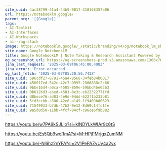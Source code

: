 ```yaml
---
site_uuid: 4ac38799-41a4-44b9-9017-310168357e06
url: https://notebooklm.google/
parent_org: '[[Google]]'
tags:
- AI-Toolkit
- AI-Interfaces
- AI-Workspaces
- ai--rag-stack
image: https://notebooklm.google/_/static/branding/v4/og/notebook_lm_share.png
site_name: Google NotebookLM
title: Google NotebookLM | Note Taking & Research Assistant Powered by AI
og_screenshot_url: https://og-screenshots-prod.s3.amazonaws.com/1366x768/80/false/67710e994bff5b1432c7bea1a9d09b6347b8ec99aaceaedd36d26f698c6dbafb.jpeg
jina_last_request: '2025-03-09T06:45:00.408Z'
jina_error: 'Error occurred'
og_last_fetch: '2025-03-07T05:20:56.743Z'
site_uuid: 596cdf27-8791-45a4-8568-34feb84b0017
site_uuid: 450017ed-542c-42c7-9995-2866888c2c66
site_uuid: 9bbe16d4-a0ca-4505-859e-59bbd4be63b3
site_uuid: 0b6126d3-ebed-4581-8e3c-eb22322771fd
site_uuid: d8bece76-ad83-4e9d-94dd-622f1b233b81
site_uuid: 5fd3ccbb-c800-42e0-a149-1f9409b00623
site_uuid: 71549933-b7db-47b2-9e12-8d69c14fc1fe
site_uuid: 9a5d0d50-11bb-4fcf-84cf-c96ce6f9b882
---
```

https://youtu.be/w7PA9kSJLlo?si=klNDYLkWIAr9c6tS

https://youtu.be/Es5Qb9weRmA?si=M-HPjPMrjgxZumNM

https://youtu.be/-Nl6hz2nYFA?si=2V1PePAZvUy4a2vx